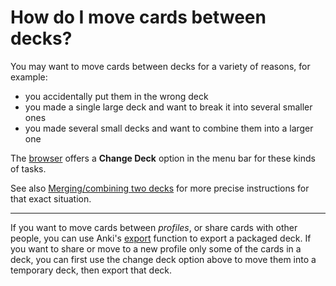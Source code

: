# How do I move cards between decks?

You may want to move cards between decks for a variety of reasons, for example:

- you accidentally put them in the wrong deck
- you made a single large deck and want to break it into several smaller ones
- you made several small decks and want to combine them into a larger one

The [browser](https://docs.ankiweb.net/browsing.html) offers a **Change Deck** option in the menu bar for these kinds of tasks.

See also [Merging/combining two decks](https://faqs.ankiweb.net/merging-or-combining-two-decks.html#mergingcombining-two-decks) for more precise instructions for that exact situation.

---

If you want to move cards between _profiles_, or share cards with other people, you can use Anki's [export](https://docs.ankiweb.net/exporting.html) function to export a packaged deck. If you want to share or move to a new profile only some of the cards in a deck, you can first use the change deck option above to move them into a temporary deck, then export that deck.
